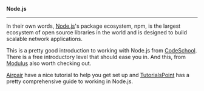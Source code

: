 **Node.js**

----------------

In their own words, [Node.js](https://nodejs.org/en/)'s package ecosystem, npm, is the largest ecosystem of open source libraries in the world and is designed to build scalable network applications.

This is a pretty good introduction to working with Node.js from [CodeSchool](https://www.codeschool.com/courses/real-time-web-with-node-js). There is a free introductory level that should ease you in. And this, from [Modulus](https://www.codeschool.com/courses/real-time-web-with-node-js) also worth checking out.

[Airpair](https://www.airpair.com/javascript/node-js-tutorial) have a nice tutorial to help you get set up and [TutorialsPoint](https://www.tutorialspoint.com/nodejs/) has a pretty comprehensive guide to working in Node.js.
